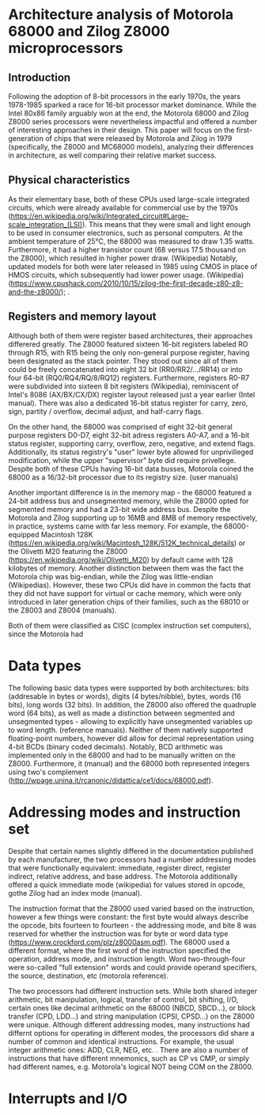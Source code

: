 
# Architecture analysis of Motorola 68000 and Zilog Z8000 microprocessors

## Introduction

Following the adoption of 8-bit processors in the early 1970s, the years 1978-1985 sparked a race for 16-bit processor market dominance. While the Intel 80x86 family arguably won at the end, the Motorola 68000 and Zilog Z8000 series processors were nevertheless impactful and offered a number of interesting approaches in their design. This paper will focus on the first-generation of chips that were released by Motorola and Zilog in 1979 (specifically, the Z8000 and MC68000 models), analyzing their differences in architecture, as well comparing their relative market success.

## Physical characteristics

As their elementary base, both of these CPUs used large-scale integrated circuits, which were already available for commercial use by the 1970s (https://en.wikipedia.org/wiki/Integrated_circuit#Large-scale_integration_(LSI)). This means that they were small and light enough to be used in consumer electronics, such as personal computers. At the ambient temperature of 25°C, the 68000 was measured to draw 1.35 watts. Furthermore, it had a higher transistor count (68 versus 17.5 thousand on the Z8000), which resulted in higher power draw. (Wikipedia) Notably, updated models for both were later released in 1985 using CMOS in place of HMOS circuits, which subsequently had lower power usage. (Wikipedia)(https://www.cpushack.com/2010/10/15/zilog-the-first-decade-z80-z8-and-the-z8000/); .

## Registers and memory layout

Although both of them were register based architectures, their approaches differered greatly. The Z8000 featured sixteen 16-bit registers labeled RO through R15, with R15 being the only non-general purpose register, having been designated as the stack pointer. They stood out since all of them could be freely concatenated into eight 32 bit (RR0/RR2/.../RR14) or into four 64-bit (RQ0/RQ4/RQ/8/RQ12) registers. Furthermore, registers R0-R7 were subdivided into sixteen 8 bit registers (Wikipedia), reminiscent of Intel's 8086 (AX/BX/CX/DX) register layout released just a year earlier (Intel manual). There was also a dedicated 16-bit status register for carry, zero, sign, partity / overflow, decimal adjust, and half-carry flags.

On the other hand, the 68000 was comprised of eight 32-bit general purpose registers D0-D7, eight 32-bit adress registers A0-A7, and a 16-bit status register, supporting carry, overflow, zero, negative, and extend flags. Additionally, its status registry's "user" lower byte allowed for unprivilleged modification, while the upper "supervisor" byte did require privellege. Despite both of these CPUs having 16-bit data busses, Motorola coined the 68000 as a 16/32-bit processor due to its registry size. (user manuals)

Another important difference is in the memory map - the 68000 featured a 24-bit address bus and unsegmented memory, while the Z8000 opted for segmented memory and had a 23-bit wide address bus. Despite the Motorola and Zilog supporting up to 16MB and 8MB of memory respectively, in practice, systems came with far less memory. For example, the 68000-equipped Macintosh 128K (https://en.wikipedia.org/wiki/Macintosh_128K/512K_technical_details) or the Olivetti M20 featuring the Z8000 (https://en.wikipedia.org/wiki/Olivetti_M20) by default came with 128 kilobytes of memory. Another distinction between them was the fact the Motorola chip was big-endian, while the Zilog was little-endian (Wikipedias). However, these two CPUs did have in common the facts that they did not have support for virtual or cache memory, which were only introduced in later generation chips of their families, such as the 68010 or the Z8003 and Z8004 (manuals).

Both of them were classified as CISC (complex instruction set computers), since the Motorola had 

# Data types

The following basic data types were supported by both architectures: bits (addresable in bytes or words), digits (4 bytes/nibble), bytes, words (16 bits), long words (32 bits). In addition, the Z8000 also offered the quadruple word (64 bits), as well as made a distinction between segmented and unsegmented types - allowing to explicitly have unsegmented variables up to word length. (reference manuals). Neither of them natively supported floating-point numbers, however did allow for decimal representation using 4-bit BCDs (binary coded decimals). Notably, BCD arithmetic was implemented only in the 68000 and had to be manually written on the Z8000. Furthermore, it (manual) and the 68000 both represented integers using two's complement (http://wpage.unina.it/rcanonic/didattica/ce1/docs/68000.pdf). 

# Addressing modes and instruction set

Despite that certain names slightly differed in the documentation published by each manufacturer, the two processors had a number addressing modes that were functionally equivalent: immediate, register direct, register indirect, relative address, and base address. The Motorola additionally offered a quick immediate mode (wikipedia) for values stored in opcode, gothe Zilog had an index mode (manual).

The instruction format that the Z8000 used varied based on the instruction, however a few things were constant: the first byte would always describe the opcode, bits fourteen to fourteen - the addressing mode, and bite 8 was reserved for whether the instruction was for byte or word data type (https://www.crockford.com/plz/z8000asm.pdf). The 68000 used a different format, where the first word of the instruction specified the operation, address mode, and instruction length. Word two-through-four were so-called "full extension" words and could provide operand specifiers, the source, destination, etc (motorola reference).

The two processors had different instruction sets. While both shared integer arithmetic, bit manipulation, logical, transfer of control, bit shifting, I/O, certain ones like decimal arithmetic on the 68000 (NBCD, SBCD...), or block transfer (CPD, LDD...) and string manipulation (CPSI, CPSD...) on the Z8000 were unique. Although different addressing modes, many instructions had differnt options for operating in different modes, the processors did share a number of common and identical instructions. For example, the usual integer arithmetic ones: ADD, CLR, NEG, etc. . There are also a number of instructions that have different mnemonics, such as CP vs CMP, or simply had different names, e.g. Motorola's logical NOT being COM on the Z8000.




# Interrupts and I/O

